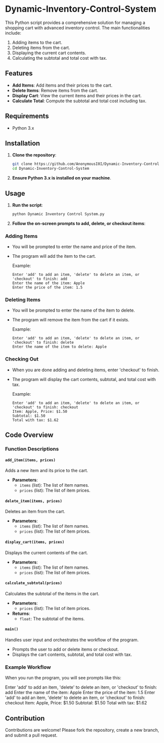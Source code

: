 # Dynamic-Inventory-Control-System

This Python script provides a comprehensive solution for managing a shopping cart with advanced inventory control. The main functionalities include:

1. Adding items to the cart.
2. Deleting items from the cart.
3. Displaying the current cart contents.
4. Calculating the subtotal and total cost with tax.

## Features

- **Add Items**: Add items and their prices to the cart.
- **Delete Items**: Remove items from the cart.
- **Display Cart**: View the current items and their prices in the cart.
- **Calculate Total**: Compute the subtotal and total cost including tax.

## Requirements

- Python 3.x

## Installation

1. **Clone the repository**:

    ```bash
    git clone https://github.com/AnonymousI0I/Dynamic-Inventory-Control-System.git
    cd Dynamic-Inventory-Control-System
    ```

2. **Ensure Python 3.x is installed on your machine**.

## Usage

1. **Run the script**:

    ```bash
    python Dynamic Inventory Control System.py
    ```

2. **Follow the on-screen prompts to add, delete, or checkout items**:

### Adding Items

- You will be prompted to enter the name and price of the item.
- The program will add the item to the cart.

    Example:

    ```
    Enter 'add' to add an item, 'delete' to delete an item, or 'checkout' to finish: add
    Enter the name of the item: Apple
    Enter the price of the item: 1.5
    ```

### Deleting Items

- You will be prompted to enter the name of the item to delete.
- The program will remove the item from the cart if it exists.

    Example:

    ```
    Enter 'add' to add an item, 'delete' to delete an item, or 'checkout' to finish: delete
    Enter the name of the item to delete: Apple
    ```

### Checking Out

- When you are done adding and deleting items, enter 'checkout' to finish.
- The program will display the cart contents, subtotal, and total cost with tax.

    Example:

    ```
    Enter 'add' to add an item, 'delete' to delete an item, or 'checkout' to finish: checkout
    Item: Apple, Price: $1.50
    Subtotal: $1.50
    Total with tax: $1.62
    ```

## Code Overview

### Function Descriptions

#### `add_item(items, prices)`

Adds a new item and its price to the cart.

- **Parameters**:
  - `items` (list): The list of item names.
  - `prices` (list): The list of item prices.

#### `delete_item(items, prices)`

Deletes an item from the cart.

- **Parameters**:
  - `items` (list): The list of item names.
  - `prices` (list): The list of item prices.

#### `display_cart(items, prices)`

Displays the current contents of the cart.

- **Parameters**:
  - `items` (list): The list of item names.
  - `prices` (list): The list of item prices.

#### `calculate_subtotal(prices)`

Calculates the subtotal of the items in the cart.

- **Parameters**:
  - `prices` (list): The list of item prices.
- **Returns**:
  - `float`: The subtotal of the items.

#### `main()`

Handles user input and orchestrates the workflow of the program.

- Prompts the user to add or delete items or checkout.
- Displays the cart contents, subtotal, and total cost with tax.

### Example Workflow

When you run the program, you will see prompts like this:

Enter 'add' to add an item, 'delete' to delete an item, or 'checkout' to finish: add
Enter the name of the item: Apple
Enter the price of the item: 1.5
Enter 'add' to add an item, 'delete' to delete an item, or 'checkout' to finish: checkout
Item: Apple, Price: $1.50
Subtotal: $1.50
Total with tax: $1.62

## Contribution

Contributions are welcome! Please fork the repository, create a new branch, and submit a pull request.
